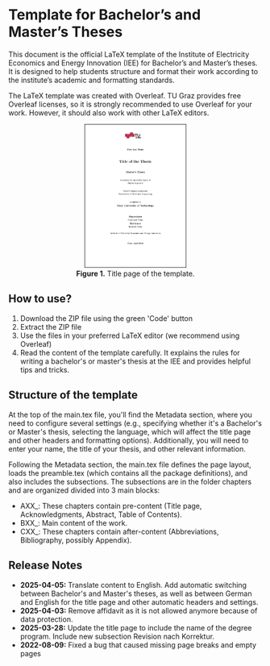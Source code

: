 # Template for Bachelor’s and Master’s Theses
This document is the official LaTeX template of the Institute of Electricity Economics and Energy Innovation (IEE) for Bachelor’s and Master’s theses. It is designed to help students structure and format their work according to the institute’s academic and formatting standards.

The LaTeX template was created with Overleaf. TU Graz provides free Overleaf licenses, so it is strongly recommended to use Overleaf for your work. However, it should also work with other LaTeX editors.

<p align="center">
  <img src="figures/Title_page.png" alt="Title_page" width="40%" /></br>
  <b>Figure 1.</b> Title page of the template.
</p>

## How to use?
1) Download the ZIP file using the green 'Code' button
2) Extract the ZIP file
3) Use the files in your preferred LaTeX editor (we recommend using Overleaf)
4) Read the content of the template carefully. It explains the rules for writing a bachelor's or master's thesis at the IEE and provides helpful tips and tricks.

## Structure of the template

At the top of the main.tex file, you'll find the Metadata section, where you need to configure several settings (e.g., specifying whether it's a Bachelor's or Master's thesis, selecting the language, which will affect the title page and other headers and formatting options). Additionally, you will need to enter your name, the title of your thesis, and other relevant information.

Following the Metadata section, the main.tex file defines the page layout, loads the preamble.tex (which contains all the package definitions), and also includes the subsections.
The subsections are in the folder chapters and are organized divided into 3 main blocks:
- AXX_: These chapters contain pre-content (Title page, Acknowledgments, Abstract, Table of Contents).
- BXX_: Main content of the work.
- CXX_: These chapters contain after-content (Abbreviations, Bibliography, possibly Appendix).

## Release Notes
- **2025-04-05:** Translate content to English. Add automatic switching between Bachelor's and Master's theses, as well as between German and English for the title page and other automatic headers and settings.
- **2025-04-03:** Remove affidavit as it is not allowed anymore because of data protection.
- **2025-03-28:** Update the title page to include the name of the degree program. Include new subsection Revision nach Korrektur.
- **2022-08-09:** Fixed a bug that caused missing page breaks and empty pages